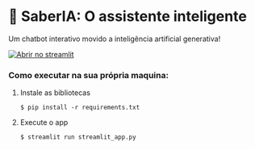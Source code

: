 # 🎈 SaberIA: O assistente inteligente

Um chatbot interativo movido a inteligência artificial generativa!

[![Abrir no streamlit](https://static.streamlit.io/badges/streamlit_badge_black_white.svg)](https://henrichs-chatbot.streamlit.app/)

### Como executar na sua própria maquina:

1. Instale as bibliotecas

   ```
   $ pip install -r requirements.txt
   ```

2. Execute o app

   ```
   $ streamlit run streamlit_app.py
   ```
